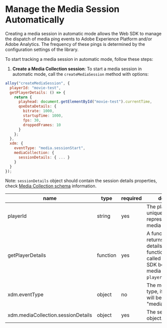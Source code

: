 
# Manage the Media Session Automatically
Creating a media session in automatic mode allows the Web SDK to manage the dispatch of media ping events to Adobe Experience Platform and/or Adobe Analytics. 
The frequency of these pings is determined by the configuration settings of the library.

To start tracking a media session in automatic mode, follow these steps:
1. **Create a Media Collection session**: To start a media session in automatic mode, call the `createMediaSession` method with options:
```javascript
alloy("createMediaSession", {
  playerId: "movie-test",
  getPlayerDetails: () => {
    return {
      playhead: document.getElementById("movie-test").currentTime,
      qoeDataDetails: {
        bitrate: 1000,
        startupTime: 1000,
        fps: 30,
        droppedFrames: 10
      }
    };
  },
  xdm: {
    eventType: "media.sessionStart",
    mediaCollection: {
      sessionDetails: { ... }
    }
  }
});
```

Note: `sessionDetails` object should contain the session details properties, check [Media Collection schema](../../xdm/data-types/media-details-information.md) information.

| name             | type    | required | description                                                                                                                                            |
|------------------|---------|----------|--------------------------------------------------------------------------------------------------------------------------------------------------------|
| playerId         | string  | yes      | The player ID, an unique identifier representing the media session.                                                                                    |
| getPlayerDetails | function  | yes      | A function that returns the player details. This callback function will be called by the Web SDK before every media event for the `playerId` provided. |
| xdm.eventType    | object  | no       | The media event type, if not provided will be set to "media.sessionStart".                                                                             |
| xdm.mediaCollection.sessionDetails | object  | yes      | The session details object.                                                                                                                            |


